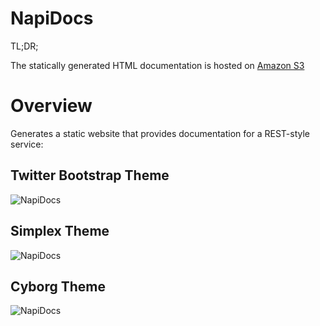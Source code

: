 NapiDocs
========

TL;DR;

The statically generated HTML documentation is hosted on [Amazon S3](http://napidocs.s3-website-us-west-2.amazonaws.com/README.html)

# Overview

Generates a static website that provides documentation for a REST-style service:

## Twitter Bootstrap Theme
![NapiDocs](https://raw.github.com/mweagle/napidocs/master/napidocs_bootstrap.png "napidocs_bootstrap.png")

## Simplex Theme
![NapiDocs](https://raw.github.com/mweagle/napidocs/master/napidocs_simplex.png "napidocs_simplex.png")

## Cyborg Theme
![NapiDocs](https://raw.github.com/mweagle/napidocs/master/napidocs_cyborg.png "napidocs_cyborg.png")

